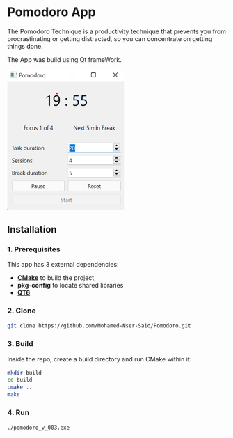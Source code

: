 Pomodoro App
================

The Pomodoro Technique is a productivity technique that prevents you from procrastinating or 
getting distracted, so you can concentrate on getting things done.

The App was build using Qt frameWork.


<img src="https://github.com/Mohamed-Nser-Said/Pomodoro/blob/master/rec/img_1.png" style="width:270px"/>



## Installation

### 1. Prerequisites

This app has 3 external dependencies:

- **[CMake](https://cmake.org/)** to build the project,
- **pkg-config** to locate shared libraries
- **[QT6](https://doc.qt.io/)**


### 2. Clone

```sh
git clone https://github.com/Mohamed-Nser-Said/Pomodoro.git
```

### 3. Build

Inside the repo, create a build directory and run CMake within it:

```sh
mkdir build
cd build
cmake ..
make
```

### 4. Run

```sh
./pomodoro_v_003.exe
```
